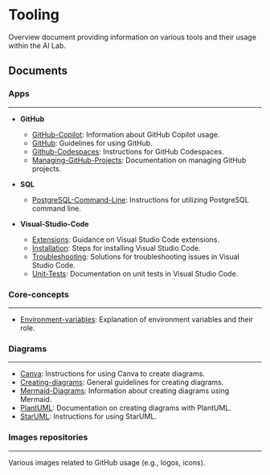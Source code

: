 # Tooling

Overview document providing information on various tools and their usage within
the AI Lab.

## Documents

### Apps

---

- **GitHub**
  - [GitHub-Copilot](./Apps/GitHub/GitHub-Copilot.md): Information about GitHub
    Copilot usage.
  - [GitHub](./Apps/GitHub/GitHub.md): Guidelines for using GitHub.
  - [Github-Codespaces](./Apps/GitHub/Github-Codespaces.md): Instructions for
    GitHub Codespaces.
  - [Managing-GitHub-Projects](./Apps/GitHub/Managing-GitHub-Projects.md):
    Documentation on managing GitHub projects.

- **SQL**
  - [PostgreSQL-Command-Line](./Apps/SQL/PostgreSQL-Command-Line.md):
    Instructions for utilizing PostgreSQL command line.

- **Visual-Studio-Code**
  - [Extensions](./Apps/Visual-Studio-Code/Extensions.md): Guidance on Visual
    Studio Code extensions.
  - [Installation](./Apps/Visual-Studio-Code/Installation.md): Steps for
    installing Visual Studio Code.
  - [Troubleshooting](./Apps/Visual-Studio-Code/Troubleshooting.md): Solutions
    for troubleshooting issues in Visual Studio Code.
  - [Unit-Tests](./Apps/Visual-Studio-Code/Unit-Tests.md): Documentation on
    unit tests in Visual Studio Code.

### Core-concepts

---

- [Environment-variables](./Core-concepts/Environment-variables.md): Explanation
  of environment variables and their role.

### Diagrams

---

- [Canva](./Diagrams/Canva.md): Instructions for using Canva to create diagrams.
- [Creating-diagrams](./Diagrams/Creating-diagrams.md): General guidelines for
  creating diagrams.
- [Mermaid-Diagrams](./Diagrams/Mermaid-Diagrams.md): Information about creating
  diagrams using Mermaid.
- [PlantUML](./Diagrams/PlantUML.md): Documentation on creating diagrams with
  PlantUML.
- [StarUML](./Diagrams/StarUML.md): Instructions for using StarUML.

### Images repositories

---

Various images related to GitHub usage (e.g., logos, icons).
